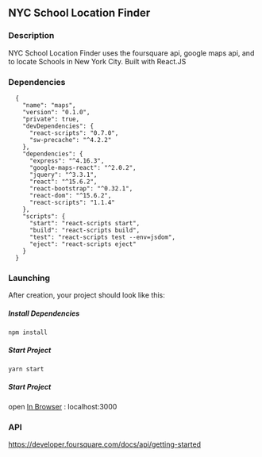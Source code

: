 ## NYC School Location Finder

### Description

NYC School Location Finder uses the foursquare api, google maps api, and to locate Schools in New
York City. Built with React.JS


### Dependencies


```
  {
    "name": "maps",
    "version": "0.1.0",
    "private": true,
    "devDependencies": {
      "react-scripts": "0.7.0",
      "sw-precache": "^4.2.2"
    },
    "dependencies": {
      "express": "^4.16.3",
      "google-maps-react": "^2.0.2",
      "jquery": "^3.3.1",
      "react": "^15.6.2",
      "react-bootstrap": "^0.32.1",
      "react-dom": "^15.6.2",
      "react-scripts": "1.1.4"
    },
    "scripts": {
      "start": "react-scripts start",
      "build": "react-scripts build",
      "test": "react-scripts test --env=jsdom",
      "eject": "react-scripts eject"
    }
  }

```

### Launching

After creation, your project should look like this:

##### Install Dependencies
    npm install

##### Start Project
    yarn start

##### Start Project
  open [In Browser]('localhost:3000') : localhost:3000


### API
https://developer.foursquare.com/docs/api/getting-started
